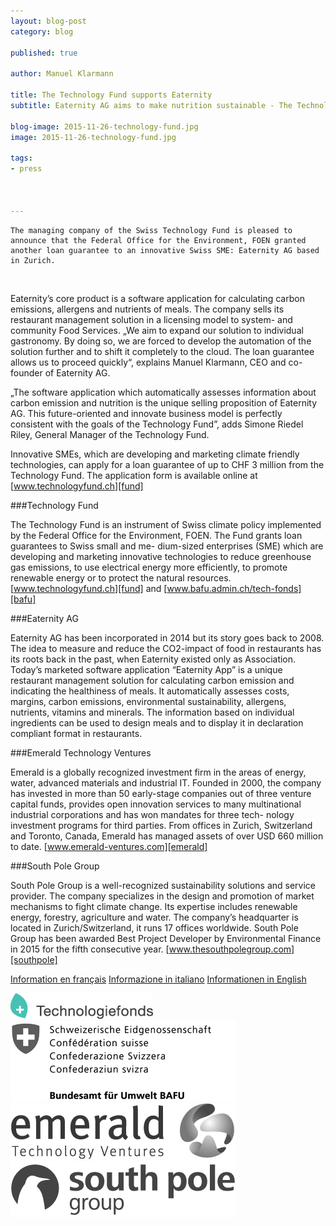 ```yaml
---
layout: blog-post
category: blog

published: true

author: Manuel Klarmann

title: The Technology Fund supports Eaternity
subtitle: Eaternity AG aims to make nutrition sustainable - The Technology Fund supports the company’s intentions in granting a loan guarantee.

blog-image: 2015-11-26-technology-fund.jpg
image: 2015-11-26-technology-fund.jpg

tags:
- press



---
```


	The managing company of the Swiss Technology Fund is pleased to announce that the Federal Office for the Environment, FOEN granted another loan guarantee to an innovative Swiss SME: Eaternity AG based in Zurich.

<br>

Eaternity’s core product is a software application for calculating carbon emissions, allergens and nutrients of meals. The company sells its restaurant management solution in a licensing model to system- and community Food Services. „We aim to expand our solution to individual gastronomy. By doing so, we are forced to develop the automation of the solution further and to shift it completely to the cloud. The loan guarantee allows us to proceed quickly“, explains Manuel Klarmann, CEO and co-founder of Eaternity AG.

„The software application which automatically assesses information about carbon emission and nutrition is the unique selling proposition of Eaternity AG. This future-oriented and innovate business model is perfectly consistent with the goals of the Technology Fund”, adds Simone Riedel Riley, General Manager of the Technology Fund.

Innovative SMEs, which are developing and marketing climate friendly technologies, can apply for a loan guarantee of up to CHF 3 million from the Technology Fund. The application form is available online at [www.technologyfund.ch][fund]


###Technology Fund
 
The Technology Fund is an instrument of Swiss climate policy implemented by the Federal Office for the Environment, FOEN. The Fund grants loan guarantees to Swiss small and me- dium-sized enterprises (SME) which are developing and marketing innovative technologies to reduce greenhouse gas emissions, to use electrical energy more efficiently, to promote renewable energy or to protect the natural resources. [www.technologyfund.ch][fund] and [www.bafu.admin.ch/tech-fonds][bafu]

###Eaternity AG
      
Eaternity AG has been incorporated in 2014 but its story goes back to 2008. The idea to measure and reduce the CO2-impact of food in restaurants has its roots back in the past, when Eaternity existed only as Association. Today’s marketed software application “Eaternity App” is a unique restaurant management solution for calculating carbon emission and indicating the healthiness of meals. It automatically assesses costs, margins, carbon emissions, environmental sustainability, allergens, nutrients, vitamins and minerals. The information based on individual ingredients can be used to design meals and to display it in declaration compliant format in restaurants.
		 
###Emerald Technology Ventures

Emerald is a globally recognized investment firm in the areas of energy, water, advanced materials and industrial IT. Founded in 2000, the company has invested in more than 50 early-stage companies out of three venture capital funds, provides open innovation services to many multinational industrial corporations and has won mandates for three tech- nology investment programs for third parties. From offices in Zurich, Switzerland and Toronto, Canada, Emerald has managed assets of over USD 660 million to date. [www.emerald-ventures.com][emerald]

###South Pole Group

South Pole Group is a well-recognized sustainability solutions and service provider. The company specializes in the design and promotion of market mechanisms to fight climate change. Its expertise includes renewable energy, forestry, agriculture and water. The company’s headquarter is located in Zurich/Switzerland, it runs 17 offices worldwide. South Pole Group has been awarded Best Project Developer by Environmental Finance in 2015 for the fifth consecutive year. [www.thesouthpolegroup.com][southpole]


[Information en français][1]
[Informazione in italiano][2]
[Informationen in English][3]


[![Technology Fund](/img/partners/Technology-Fund.png "Technology Fund")][fund]
[![Federal Office for the Environment](/img/partners/BAFU.png "Federal Office for the Environment")][bafu]
[![Emerald Technology Ventures](/img/partners/Emerald-Technology-Ventures.png "Emerald-Technology-Ventures")][southpole]
[![South Pole Group](/img/partners/South-Pole-Group.jpeg "South Pole Group")][emerald]

                  

[fund]: http://www.technologyfund.ch
[bafu]: http://www.bafu.admin.ch/tech-fonds
[emerald]: http://www.emerald-ventures.com
[southpole]: http://www.thesouthpolegroup.com
[1]: http://www.technologiefonds.ch/fileadmin/user_upload/files/FR_Rundschreiben_Eaternity__2015_26_11_.pdf
[2]: http://www.technologiefonds.ch/fileadmin/user_upload/files/IT_Rundschreiben_Eaternity_AG__2015_11_26_.pdf
[3]: http://www.technologiefonds.ch/fileadmin/user_upload/files/_Rundschreiben_Eaternity_AG__2015_11_26_.pdf




<style>
.blog-content img  {
	padding: 20px 150px 20px 150px;
}
</style>

